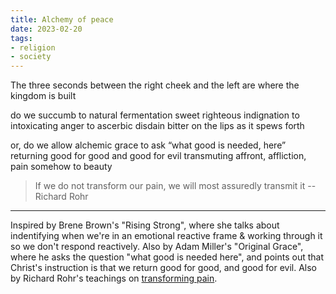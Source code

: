 ```yaml
---
title: Alchemy of peace
date: 2023-02-20
tags:
- religion
- society
---
```


The three seconds
between the right cheek
and the left
are where the kingdom is built
<!-- more -->

do we succumb to natural fermentation
sweet righteous indignation
to intoxicating anger
to ascerbic disdain
bitter on the lips
as it spews forth

or, do we allow
alchemic grace
to ask “what good
is needed, here”
returning good for good
and good for evil
transmuting affront,
affliction, pain
somehow
to beauty

> If we do not transform our pain, we will most assuredly transmit it
> -- Richard Rohr

----

Inspired by Brene Brown's "Rising Strong", where she talks about indentifying when we're in an emotional reactive frame & working through it so we don't respond reactively. Also by Adam Miller's "Original Grace", where he asks the question "what good is needed here", and points out that Christ's instruction is that we return good for good, and good for evil. Also by Richard Rohr's teachings on [transforming pain](https://cac.org/daily-meditations/transforming-pain-2018-10-17/).
